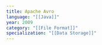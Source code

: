 ```yaml
---
title: Apache Avro
language: "[[Java]]"
year: 2009
category: "[[File Format]]"
specialization: "[[Data Storage]]"
---
```

